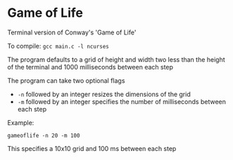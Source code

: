 # Game of Life

Terminal version of Conway's 'Game of Life'

To compile: `gcc main.c -l ncurses`

The program defaults to a grid of height and width two less than the height of the terminal and 1000 milliseconds between each step

The program can take two optional flags
* `-n` followed by an integer resizes the dimensions of the grid
* `-m` followed by an integer specifies the number of milliseconds between each step 

Example:

```
gameoflife -n 20 -m 100
```

This specifies a 10x10 grid and 100 ms between each step
